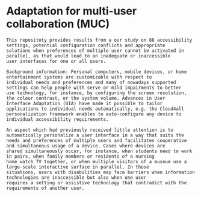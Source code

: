 # Adaptation for multi-user collaboration (MUC)
	
	This repositoty provides results from a our study on 88 accessibility settings, potential configuration conflicts and appropriate
	solutions when preferences of multiple user cannot be activated in parallel, as that would lead to an inadequate or inaccessible
	user interfaces for one or all users. 
	
	Background information: Personal computers, mobile devices, or home entertainment systems are customizable with respect to
	individual needs and preferences and many of nowadays supported settings can help people with serve or mild impairments to better
	use technology, for instance, by configuring the screen resolution, the colour contrast, or the system volume. Advances in User
	Interface Adaptation (UIA) have made it possible to tailor applications to individual needs automatically, e.g. the Cloud4all
	personalization framework enables to auto-configure any device to individual accessibility requirements.
	
	An aspect which had previously received little attention is to automatically personalize a user interface in a way that suits the
	needs and preferences of multiple users and facilitates cooperative and simultaneous usage of a device. Cases where devices are
	shared simultaneously occur, for instance, when students need to work in pairs, when family members or residents of a nursing
	home watch TV together, or when multiple visitors of a museum use a large-scale interactive surface in parallel. In those
	situations, users with disabilities may face barriers when information technologies are inaccessible but also when one user
	requires a setting or assistive technology that contradict with the requirements of another user.
	
